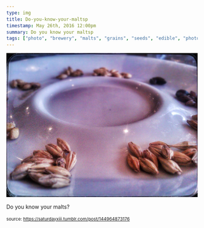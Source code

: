 ```yaml
---
type: img
title: Do-you-know-your-maltsp
timestamp: May 26th, 2016 12:00pm
summary: Do you know your maltsp 
tags: ["photo", "brewery", "malts", "grains", "seeds", "edible", "photography"]
---
```

<img src="../media/144964873176.jpg"/>
                                                                                          <div class="caption"><p>Do you know your malts?</p> </div>
                                    
                
                
                
                
                                
<small>source: https://saturdayxiii.tumblr.com/post/144964873176</small>